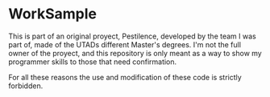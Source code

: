 # WorkSample
This is part of an original proyect, Pestilence, developed by the team
I was part of, made of the UTADs different Master's degrees. I'm not
the full owner of the proyect, and this repository is only meant as a
way to show my programmer skills to those that need confirmation. 

For all these reasons the use and modification of these code is strictly
forbidden.